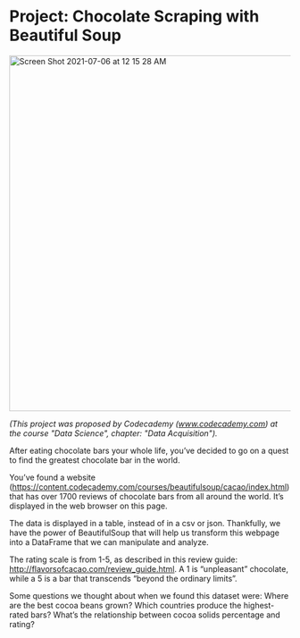 # Project: Chocolate Scraping with Beautiful Soup
<img width="637" alt="Screen Shot 2021-07-06 at 12 15 28 AM" src="https://user-images.githubusercontent.com/80420919/124536936-4afdc780-ddef-11eb-8a74-e0b05c34092a.png">

*(This project was proposed by Codecademy (www.codecademy.com) at the course "Data Science", chapter: "Data Acquisition").*


After eating chocolate bars your whole life, you’ve decided to go on a quest to find the greatest chocolate bar in the world.


You’ve found a website (https://content.codecademy.com/courses/beautifulsoup/cacao/index.html) that has over 1700 reviews of chocolate bars from all around the world. It’s displayed in the web browser on this page.


The data is displayed in a table, instead of in a csv or json. Thankfully, we have the power of BeautifulSoup that will help us transform this webpage into a DataFrame that we can manipulate and analyze.


The rating scale is from 1-5, as described in this review guide: http://flavorsofcacao.com/review_guide.html. A 1 is “unpleasant” chocolate, while a 5 is a bar that transcends “beyond the ordinary limits”.


Some questions we thought about when we found this dataset were: Where are the best cocoa beans grown? Which countries produce the highest-rated bars? What’s the relationship between cocoa solids percentage and rating?
